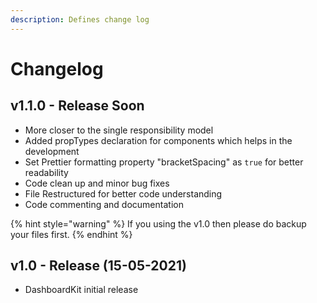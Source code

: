 ```yaml
---
description: Defines change log
---
```


# Changelog

## v1.1.0 - Release Soon

- More closer to the single responsibility model
- Added propTypes declaration for components which helps in the development
- Set Prettier formatting property "bracketSpacing" as `true` for better readability
- Code clean up and minor bug fixes
- File Restructured for better code understanding
- Code commenting and documentation

{% hint style="warning" %}
If you using the v1.0 then please do backup your files first.
{% endhint %}

## v1.0 - Release \(15-05-2021\)

- DashboardKit initial release

